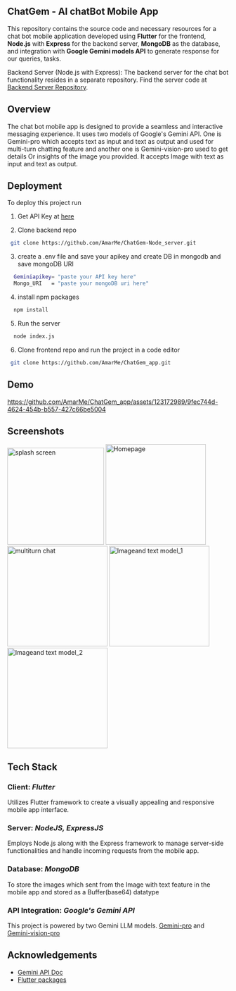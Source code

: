 
## ChatGem - AI chatBot Mobile App

This repository contains the source code and necessary resources for a chat bot mobile application developed using **Flutter** for the frontend, **Node.js** with **Express** for the backend server, **MongoDB** as the database, and integration with **Google Gemini models API** to generate response for our queries, tasks. 

Backend Server (Node.js with Express): The backend server for the chat bot functionality resides in a separate repository. Find the server code at [Backend Server Repository](https://github.com/AmarMe/ChatGem-Node_server.git).
## Overview
The chat bot mobile app is designed to provide a seamless and interactive messaging experience.  It uses two models of Google's Gemini API. One is Gemini-pro which accepts text as input and text as output and used for multi-turn chatting feature and another one is Gemini-vision-pro used to get  details Or insights of the image you provided. It accepts Image with text as input and text as output.
## Deployment

To deploy this project run

1. Get API Key at [here](https://makersuite.google.com/app/apikey)

2. Clone backend repo
 ```bash
  git clone https://github.com/AmarMe/ChatGem-Node_server.git
```
3. create a .env file and save your apikey and create DB in mongodb and save mongoDB URI 

```bash
  Geminiapikey= "paste your API key here" 
  Mongo_URI   = "paste your mongoDB uri here"
```
4. install npm packages
```bash
  npm install 
```
5. Run the server
```bash
  node index.js  
```
6. Clone frontend repo and run the project in a code editor
 ```bash
  git clone https://github.com/AmarMe/ChatGem_app.git
```

## Demo

https://github.com/AmarMe/ChatGem_app/assets/123172989/9fec744d-4624-454b-b557-427c66be5004


## Screenshots

<img width="220" alt="splash screen" src="https://github.com/AmarMe/ChatGem_app/assets/123172989/1a044efb-e728-41b5-8d66-e5d3ee44a174"> 
<img width="228" alt="Homepage" src="https://github.com/AmarMe/ChatGem_app/assets/123172989/4a875e71-6ff9-4980-9cc1-5c7784208338">
<img width="228" alt="multiturn chat" src="https://github.com/AmarMe/ChatGem_app/assets/123172989/f431f32a-db56-427f-bd7e-07b75d1a7b1b">
<img width="228" alt="Imageand text model_1" src="https://github.com/AmarMe/ChatGem_app/assets/123172989/eaf1e1d1-3464-4d0e-a90c-a9ff677e28b4">
<img width="228" alt="Imageand text model_2" src="https://github.com/AmarMe/ChatGem_app/assets/123172989/8490b3e1-eab5-4e72-8d49-ce36d3c7df17">


## Tech Stack

### Client: *Flutter* 

  Utilizes Flutter framework to create a visually appealing and responsive mobile app interface.

### Server: *NodeJS, ExpressJS*
    
  Employs Node.js along with the Express framework to manage server-side functionalities and handle incoming requests from the mobile app.

### Database: *MongoDB*

  To store the images which sent from the Image with text feature in the mobile app and stored as a Buffer(base64) datatype 

### API Integration: *Google's Gemini API*

This project is powered by two Gemini LLM models.
[Gemini-pro](https://deepmind.google/technologies/gemini/#introduction) and 
[Gemini-vision-pro](https://deepmind.google/technologies/gemini/#introduction)




## Acknowledgements

 - [Gemini API Doc](https://ai.google.dev/tutorials/web_quickstart#set-up-project)
 - [Flutter packages](https://pub.dev/publishers/flutter.dev/packages)
 
